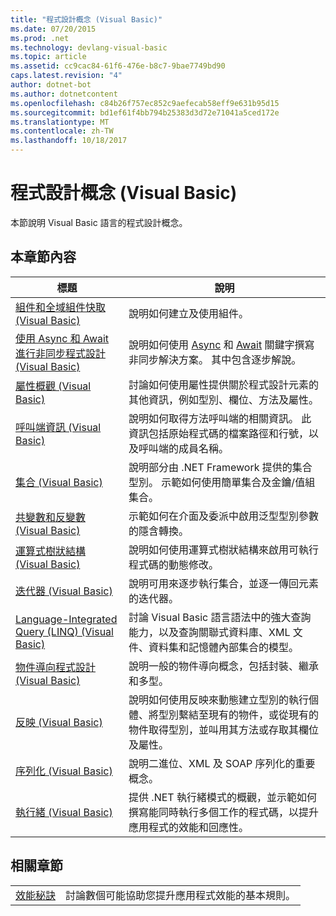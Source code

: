 ```yaml
---
title: "程式設計概念 (Visual Basic)"
ms.date: 07/20/2015
ms.prod: .net
ms.technology: devlang-visual-basic
ms.topic: article
ms.assetid: cc9cac84-61f6-476e-b8c7-9bae7749bd90
caps.latest.revision: "4"
author: dotnet-bot
ms.author: dotnetcontent
ms.openlocfilehash: c84b26f757ec852c9aefecab58eff9e631b95d15
ms.sourcegitcommit: bd1ef61f4bb794b25383d3d72e71041a5ced172e
ms.translationtype: MT
ms.contentlocale: zh-TW
ms.lasthandoff: 10/18/2017
---
```

# <a name="programming-concepts-visual-basic"></a>程式設計概念 (Visual Basic)
本節說明 Visual Basic 語言的程式設計概念。  
  
## <a name="in-this-section"></a>本章節內容  
  
|標題|說明|  
|-----------|-----------------|  
|[組件和全域組件快取 (Visual Basic)](../../../visual-basic/programming-guide/concepts/assemblies-gac/index.md)|說明如何建立及使用組件。|  
|[使用 Async 和 Await 進行非同步程式設計 (Visual Basic)](../../../visual-basic/programming-guide/concepts/async/index.md)|說明如何使用 [Async](../../../visual-basic/language-reference/modifiers/async.md) 和 [Await](../../../visual-basic/language-reference/operators/await-operator.md) 關鍵字撰寫非同步解決方案。 其中包含逐步解說。|  
|[屬性概觀 (Visual Basic)](../../../visual-basic/programming-guide/concepts/attributes/index.md)|討論如何使用屬性提供關於程式設計元素的其他資訊，例如型別、欄位、方法及屬性。|  
|[呼叫端資訊 (Visual Basic)](../../../visual-basic/programming-guide/concepts/caller-information.md)|說明如何取得方法呼叫端的相關資訊。 此資訊包括原始程式碼的檔案路徑和行號，以及呼叫端的成員名稱。|  
|[集合 (Visual Basic)](../../../visual-basic/programming-guide/concepts/collections.md)|說明部分由 .NET Framework 提供的集合型別。 示範如何使用簡單集合及金鑰/值組集合。|  
|[共變數和反變數 (Visual Basic)](../../../visual-basic/programming-guide/concepts/covariance-contravariance/index.md)|示範如何在介面及委派中啟用泛型型別參數的隱含轉換。|  
|[運算式樹狀結構 (Visual Basic)](../../../visual-basic/programming-guide/concepts/expression-trees/index.md)|說明如何使用運算式樹狀結構來啟用可執行程式碼的動態修改。|  
|[迭代器 (Visual Basic)](../../../visual-basic/programming-guide/concepts/iterators.md)|說明可用來逐步執行集合，並逐一傳回元素的迭代器。|  
|[Language-Integrated Query (LINQ) (Visual Basic)](../../../visual-basic/programming-guide/concepts/linq/index.md)|討論 Visual Basic 語言語法中的強大查詢能力，以及查詢關聯式資料庫、XML 文件、資料集和記憶體內部集合的模型。|  
|[物件導向程式設計 (Visual Basic)](../../../visual-basic/programming-guide/concepts/object-oriented-programming.md)|說明一般的物件導向概念，包括封裝、繼承和多型。|  
|[反映 (Visual Basic)](../../../visual-basic/programming-guide/concepts/reflection.md)|說明如何使用反映來動態建立型別的執行個體、將型別繫結至現有的物件，或從現有的物件取得型別，並叫用其方法或存取其欄位及屬性。|
|[序列化 (Visual Basic)](../../../visual-basic/programming-guide/concepts/serialization/index.md)|說明二進位、XML 及 SOAP 序列化的重要概念。|  
|[執行緒 (Visual Basic)](../../../visual-basic/programming-guide/concepts/threading/index.md)|提供 .NET 執行緒模式的概觀，並示範如何撰寫能同時執行多個工作的程式碼，以提升應用程式的效能和回應性。|  
  
## <a name="related-sections"></a>相關章節  
  
|||  
|---|---|  
|[效能秘訣](../../../framework/performance/performance-tips.md) | 討論數個可能協助您提升應用程式效能的基本規則。|
